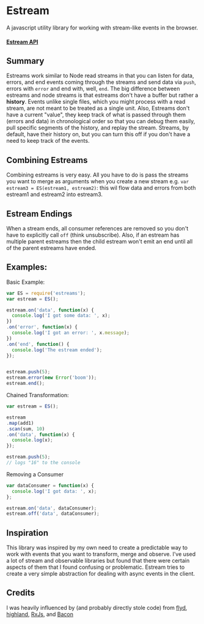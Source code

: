 # Estream

A javascript utility library for working with stream-like events in the browser.

#### [Estream API](./api)

## Summary

Estreams work similar to Node read streams in that you can listen for data, errors, and end events coming through the streams and send data via `push`, errors with `error` and end with, well, `end`. The big difference between estreams and node streams is that estreams don't have a buffer but rather a **history**. Events unlike single files, which you might process with a read stream, are not meant to be treated as a single unit. Also, Estreams don't have a current "value", they keep track of what is passed through them (errors and data) in chronological order so that you can debug them easily, pull specific segments of the history, and replay the stream. Streams, by default, have their history on, but you can turn this off if you don't have a need to keep track of the events.

## Combining Estreams

Combining estreams is very easy. All you have to do is pass the streams you want to merge as arguments when you create a new stream e.g. `var estream3 = ES(estream1, estream2)`: this wil flow data and errors from both estream1 and estream2 into estream3.

## Estream Endings

When a stream ends, all consumer references are removed so you don't have to explicitly call `off` (think unsubscribe). Also, if an estream has multiple parent estreams then the child estream won't emit an end until all of the parent estreams have ended.

## Examples:

Basic Example:
```javascript
var ES = require('estreams');
var estream = ES();

estream.on('data', function(x) {
  console.log('I got some data: ', x);
})
.on('error', function(x) {
  console.log('I got an error: ', x.message);
})
.on('end', function() {
  console.log('The estream ended');
});


estream.push(5);
estream.error(new Error('boom'));
estream.end();
```

Chained Transformation:
```javascript
var estream = ES();

estream
.map(add1)
.scan(sum, 10)
.on('data', function(x) {
  console.log(x);
});

estream.push(5);
// logs "16" to the console
```

Removing a Consumer
```javascript
var dataConsumer = function(x) {
  console.log('I got data: ', x);
};

estream.on('data', dataConsumer);
estream.off('data', dataConsumer);
```


## Inspiration

This library was inspired by my own need to create a predictable way to work with events that you want to transform, merge and observe. I've used a lot of stream and observable libraries but found that there were certain aspects of them that I found confusing or problematic. Estream tries to create a very simple abstraction for dealing with async events in the client.

## Credits

I was heavily influenced by (and probably directly stole code) from [flyd](https://github.com/paldepind/flyd), [highland](http://highlandjs.org), [RxJs](https://github.com/Reactive-Extensions/RxJS), and [Bacon](https://baconjs.github.io/)
